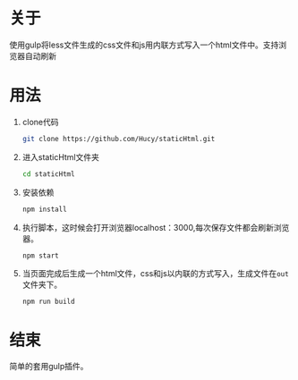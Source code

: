 # 关于
使用gulp将less文件生成的css文件和js用内联方式写入一个html文件中。支持浏览器自动刷新
# 用法
1. clone代码

    ```bash
    git clone https://github.com/Hucy/staticHtml.git
    ```

2. 进入staticHtml文件夹

    ```bash
    cd staticHtml
    ```
3. 安装依赖

    ```bash
    npm install
    ```
4. 执行脚本，这时候会打开浏览器localhost：3000,每次保存文件都会刷新浏览器。

    ```bash
    npm start
    ```
5. 当页面完成后生成一个html文件，css和js以内联的方式写入，生成文件在`out`文件夹下。

    ```
    npm run build
    ```
# 结束
简单的套用gulp插件。